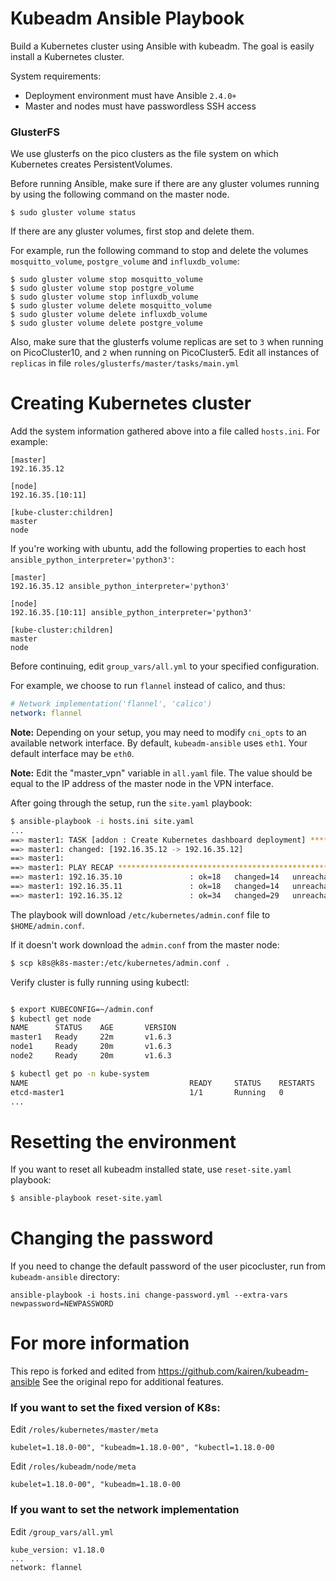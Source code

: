 # Kubeadm Ansible Playbook

Build a Kubernetes cluster using Ansible with kubeadm. The goal is easily install a Kubernetes cluster.

System requirements:

  - Deployment environment must have Ansible `2.4.0+`
  - Master and nodes must have passwordless SSH access

### GlusterFS

We use glusterfs on the pico clusters as the file system on which Kubernetes creates PersistentVolumes.

Before running Ansible, make sure if there are any gluster volumes running by using the following command on the master node.
```
$ sudo gluster volume status
```

If there are any gluster volumes, first stop and delete them.

For example, run the following command to stop and delete the volumes `mosquitto_volume`, `postgre_volume` and `influxdb_volume`:

```
$ sudo gluster volume stop mosquitto_volume
$ sudo gluster volume stop postgre_volume
$ sudo gluster volume stop influxdb_volume
$ sudo gluster volume delete mosquitto_volume
$ sudo gluster volume delete influxdb_volume
$ sudo gluster volume delete postgre_volume
```

Also, make sure that the glusterfs volume replicas are set to `3` when running on PicoCluster10, and `2` when running on PicoCluster5. Edit all instances of `replicas` in file `roles/glusterfs/master/tasks/main.yml`

# Creating Kubernetes cluster

Add the system information gathered above into a file called `hosts.ini`. For example:
```
[master]
192.16.35.12

[node]
192.16.35.[10:11]

[kube-cluster:children]
master
node
```

If you're working with ubuntu, add the following properties to each host `ansible_python_interpreter='python3'`:
```
[master]
192.16.35.12 ansible_python_interpreter='python3'

[node]
192.16.35.[10:11] ansible_python_interpreter='python3'

[kube-cluster:children]
master
node

```

Before continuing, edit `group_vars/all.yml` to your specified configuration.

For example, we choose to run `flannel` instead of calico, and thus:

```yaml
# Network implementation('flannel', 'calico')
network: flannel
```

**Note:** Depending on your setup, you may need to modify `cni_opts` to an available network interface. By default, `kubeadm-ansible` uses `eth1`. Your default interface may be `eth0`.

**Note:** Edit the "master_vpn" variable in `all.yaml` file. The value should be equal to the IP address of the master node in the VPN interface.

After going through the setup, run the `site.yaml` playbook:

```sh
$ ansible-playbook -i hosts.ini site.yaml
...
==> master1: TASK [addon : Create Kubernetes dashboard deployment] **************************
==> master1: changed: [192.16.35.12 -> 192.16.35.12]
==> master1:
==> master1: PLAY RECAP *********************************************************************
==> master1: 192.16.35.10               : ok=18   changed=14   unreachable=0    failed=0
==> master1: 192.16.35.11               : ok=18   changed=14   unreachable=0    failed=0
==> master1: 192.16.35.12               : ok=34   changed=29   unreachable=0    failed=0
```

The playbook will download `/etc/kubernetes/admin.conf` file to `$HOME/admin.conf`.

If it doesn't work download the `admin.conf` from the master node:

```sh
$ scp k8s@k8s-master:/etc/kubernetes/admin.conf .
```

Verify cluster is fully running using kubectl:

```sh

$ export KUBECONFIG=~/admin.conf
$ kubectl get node
NAME      STATUS    AGE       VERSION
master1   Ready     22m       v1.6.3
node1     Ready     20m       v1.6.3
node2     Ready     20m       v1.6.3

$ kubectl get po -n kube-system
NAME                                    READY     STATUS    RESTARTS   AGE
etcd-master1                            1/1       Running   0          23m
...
```

# Resetting the environment

If you want to reset all kubeadm installed state, use `reset-site.yaml` playbook:

```sh
$ ansible-playbook reset-site.yaml
```

# Changing the password
If you need to change the default password of the user picocluster, run from `kubeadm-ansible` directory:
```
ansible-playbook -i hosts.ini change-password.yml --extra-vars newpassword=NEWPASSWORD
```

# For more information
This repo is forked and edited from https://github.com/kairen/kubeadm-ansible
See the original repo for additional features.

### If you want to set the fixed version of K8s: 

Edit `/roles/kubernetes/master/meta` 
```
kubelet=1.18.0-00", "kubeadm=1.18.0-00", "kubectl=1.18.0-00
```
Edit `/roles/kubeadm/node/meta`
```
kubelet=1.18.0-00", "kubeadm=1.18.0-00
```

### If you want to set the network implementation
Edit `/group_vars/all.yml`
```
kube_version: v1.18.0
...
network: flannel
```